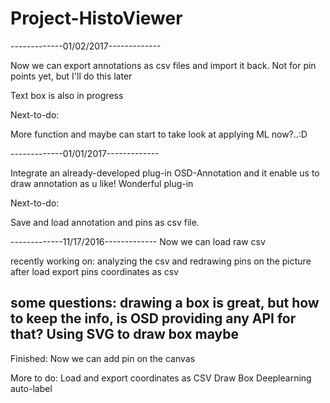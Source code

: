 # Project-HistoViewer
-------------01/02/2017-------------

Now we can export annotations as csv files and import it back. Not for pin points yet, but I'll do this later

Text box is also in progress

Next-to-do:

More function and maybe can start to take look at applying ML now?..:D

-------------01/01/2017-------------

Integrate an already-developed plug-in OSD-Annotation and it
enable us to draw annotation as u like! Wonderful plug-in

Next-to-do:

Save and load annotation and pins as csv file.

-------------11/17/2016-------------
Now we can load raw csv

recently working on:
analyzing the csv and redrawing pins on the picture after load
export pins coordinates as csv

some questions:
drawing a box is great, but how to keep the info, is OSD providing any API for that?
Using SVG to draw box maybe
-------------------------------------
Finished:
Now we can add pin on the canvas

More to do:
Load and export coordinates as CSV
Draw Box
Deeplearning auto-label
